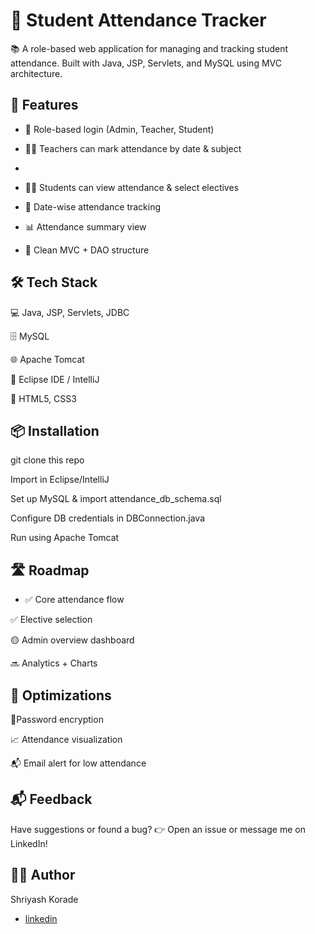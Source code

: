 
# 📝 Student Attendance Tracker

📚 A role-based web application for managing and tracking student attendance. Built with Java, JSP, Servlets, and MySQL using MVC architecture.
## 🚀 Features
- 🔐 Role-based login (Admin, Teacher, Student)

- 🧑‍🏫 Teachers can mark attendance by date & subject
- 
- 🧑‍🎓 Students can view attendance & select electives

- 📅 Date-wise attendance tracking

- 📊 Attendance summary view

- 🧱 Clean MVC + DAO structure




## 🛠️ Tech Stack

💻 Java, JSP, Servlets, JDBC

🗄️ MySQL

🌐 Apache Tomcat

🧰 Eclipse IDE / IntelliJ

🧩 HTML5, CSS3




## 📦 Installation

git clone this repo

Import in Eclipse/IntelliJ

Set up MySQL & import attendance_db_schema.sql

Configure DB credentials in DBConnection.java

Run using Apache Tomcat


    
## 🛣️ Roadmap

- ✅ Core attendance flow

✅ Elective selection

🟡 Admin overview dashboard

🔜 Analytics + Charts



## 🧠 Optimizations

🔐Password encryption

📈 Attendance visualization

📬 Email alert for low attendance



## 📬 Feedback

Have suggestions or found a bug?
👉 Open an issue or message me on LinkedIn!


## 🧑‍💻 Author

Shriyash Korade
- [linkedin](www.linkedin.com/in/shriyash-korade)


